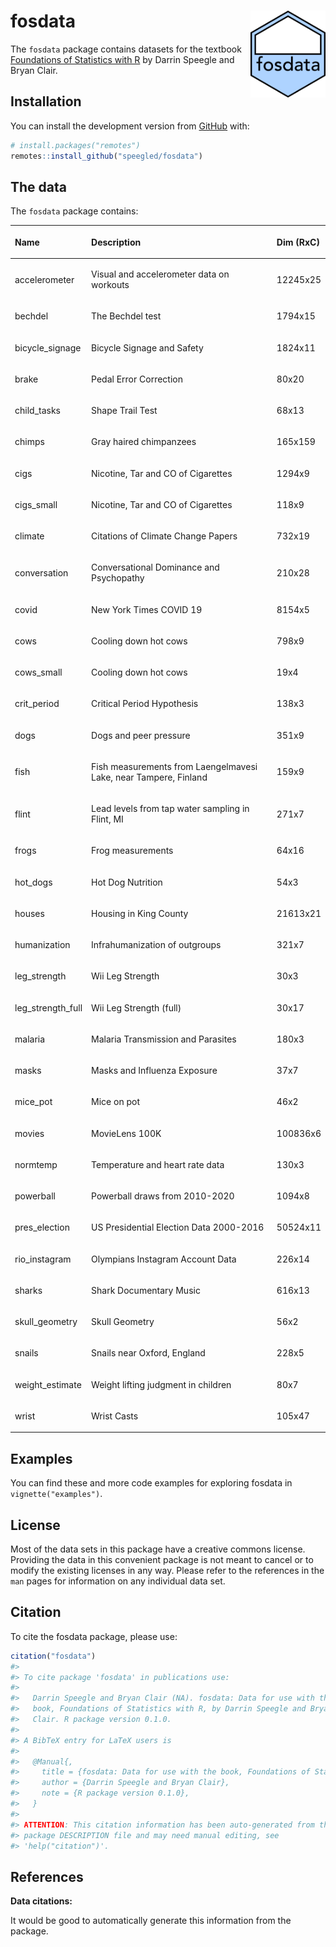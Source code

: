 
<!-- README.md is generated from README.Rmd. Please edit that file -->

# fosdata <a href='https://github.com/speegled/fosdata'><img src='man/figures/fosdata.png' align="right" height="138.5" /></a>

<!-- badges: start -->

<!-- badges: end -->

The `fosdata` package contains datasets for the textbook [Foundations of
Statistics with R](https://mathstat.slu.edu/~speegle/_book/) by Darrin
Speegle and Bryan
Clair.

## Installation

<!--You can install the released version of fosdata from [CRAN](https://CRAN.R-project.org) with:
``` r
install.packages("fosdata")
```
-->

You can install the development version from
[GitHub](https://github.com/) with:

``` r
# install.packages("remotes")
remotes::install_github("speegled/fosdata")
```

## The data

The `fosdata` package contains:

<table>

<thead>

<tr>

<th style="text-align:left;">

Name

</th>

<th style="text-align:left;">

Description

</th>

<th style="text-align:left;">

Dim (RxC)

</th>

</tr>

</thead>

<tbody>

<tr>

<td style="text-align:left;">

accelerometer

</td>

<td style="text-align:left;">

Visual and accelerometer data on workouts

</td>

<td style="text-align:left;">

12245x25

</td>

</tr>

<tr>

<td style="text-align:left;">

bechdel

</td>

<td style="text-align:left;">

The Bechdel test

</td>

<td style="text-align:left;">

1794x15

</td>

</tr>

<tr>

<td style="text-align:left;">

bicycle\_signage

</td>

<td style="text-align:left;">

Bicycle Signage and Safety

</td>

<td style="text-align:left;">

1824x11

</td>

</tr>

<tr>

<td style="text-align:left;">

brake

</td>

<td style="text-align:left;">

Pedal Error Correction

</td>

<td style="text-align:left;">

80x20

</td>

</tr>

<tr>

<td style="text-align:left;">

child\_tasks

</td>

<td style="text-align:left;">

Shape Trail Test

</td>

<td style="text-align:left;">

68x13

</td>

</tr>

<tr>

<td style="text-align:left;">

chimps

</td>

<td style="text-align:left;">

Gray haired chimpanzees

</td>

<td style="text-align:left;">

165x159

</td>

</tr>

<tr>

<td style="text-align:left;">

cigs

</td>

<td style="text-align:left;">

Nicotine, Tar and CO of Cigarettes

</td>

<td style="text-align:left;">

1294x9

</td>

</tr>

<tr>

<td style="text-align:left;">

cigs\_small

</td>

<td style="text-align:left;">

Nicotine, Tar and CO of Cigarettes

</td>

<td style="text-align:left;">

118x9

</td>

</tr>

<tr>

<td style="text-align:left;">

climate

</td>

<td style="text-align:left;">

Citations of Climate Change Papers

</td>

<td style="text-align:left;">

732x19

</td>

</tr>

<tr>

<td style="text-align:left;">

conversation

</td>

<td style="text-align:left;">

Conversational Dominance and Psychopathy

</td>

<td style="text-align:left;">

210x28

</td>

</tr>

<tr>

<td style="text-align:left;">

covid

</td>

<td style="text-align:left;">

New York Times COVID 19

</td>

<td style="text-align:left;">

8154x5

</td>

</tr>

<tr>

<td style="text-align:left;">

cows

</td>

<td style="text-align:left;">

Cooling down hot cows

</td>

<td style="text-align:left;">

798x9

</td>

</tr>

<tr>

<td style="text-align:left;">

cows\_small

</td>

<td style="text-align:left;">

Cooling down hot cows

</td>

<td style="text-align:left;">

19x4

</td>

</tr>

<tr>

<td style="text-align:left;">

crit\_period

</td>

<td style="text-align:left;">

Critical Period Hypothesis

</td>

<td style="text-align:left;">

138x3

</td>

</tr>

<tr>

<td style="text-align:left;">

dogs

</td>

<td style="text-align:left;">

Dogs and peer pressure

</td>

<td style="text-align:left;">

351x9

</td>

</tr>

<tr>

<td style="text-align:left;">

fish

</td>

<td style="text-align:left;">

Fish measurements from Laengelmavesi Lake, near Tampere, Finland

</td>

<td style="text-align:left;">

159x9

</td>

</tr>

<tr>

<td style="text-align:left;">

flint

</td>

<td style="text-align:left;">

Lead levels from tap water sampling in Flint, MI

</td>

<td style="text-align:left;">

271x7

</td>

</tr>

<tr>

<td style="text-align:left;">

frogs

</td>

<td style="text-align:left;">

Frog measurements

</td>

<td style="text-align:left;">

64x16

</td>

</tr>

<tr>

<td style="text-align:left;">

hot\_dogs

</td>

<td style="text-align:left;">

Hot Dog Nutrition

</td>

<td style="text-align:left;">

54x3

</td>

</tr>

<tr>

<td style="text-align:left;">

houses

</td>

<td style="text-align:left;">

Housing in King County

</td>

<td style="text-align:left;">

21613x21

</td>

</tr>

<tr>

<td style="text-align:left;">

humanization

</td>

<td style="text-align:left;">

Infrahumanization of outgroups

</td>

<td style="text-align:left;">

321x7

</td>

</tr>

<tr>

<td style="text-align:left;">

leg\_strength

</td>

<td style="text-align:left;">

Wii Leg Strength

</td>

<td style="text-align:left;">

30x3

</td>

</tr>

<tr>

<td style="text-align:left;">

leg\_strength\_full

</td>

<td style="text-align:left;">

Wii Leg Strength (full)

</td>

<td style="text-align:left;">

30x17

</td>

</tr>

<tr>

<td style="text-align:left;">

malaria

</td>

<td style="text-align:left;">

Malaria Transmission and Parasites

</td>

<td style="text-align:left;">

180x3

</td>

</tr>

<tr>

<td style="text-align:left;">

masks

</td>

<td style="text-align:left;">

Masks and Influenza Exposure

</td>

<td style="text-align:left;">

37x7

</td>

</tr>

<tr>

<td style="text-align:left;">

mice\_pot

</td>

<td style="text-align:left;">

Mice on pot

</td>

<td style="text-align:left;">

46x2

</td>

</tr>

<tr>

<td style="text-align:left;">

movies

</td>

<td style="text-align:left;">

MovieLens 100K

</td>

<td style="text-align:left;">

100836x6

</td>

</tr>

<tr>

<td style="text-align:left;">

normtemp

</td>

<td style="text-align:left;">

Temperature and heart rate data

</td>

<td style="text-align:left;">

130x3

</td>

</tr>

<tr>

<td style="text-align:left;">

powerball

</td>

<td style="text-align:left;">

Powerball draws from 2010-2020

</td>

<td style="text-align:left;">

1094x8

</td>

</tr>

<tr>

<td style="text-align:left;">

pres\_election

</td>

<td style="text-align:left;">

US Presidential Election Data 2000-2016

</td>

<td style="text-align:left;">

50524x11

</td>

</tr>

<tr>

<td style="text-align:left;">

rio\_instagram

</td>

<td style="text-align:left;">

Olympians Instagram Account Data

</td>

<td style="text-align:left;">

226x14

</td>

</tr>

<tr>

<td style="text-align:left;">

sharks

</td>

<td style="text-align:left;">

Shark Documentary Music

</td>

<td style="text-align:left;">

616x13

</td>

</tr>

<tr>

<td style="text-align:left;">

skull\_geometry

</td>

<td style="text-align:left;">

Skull Geometry

</td>

<td style="text-align:left;">

56x2

</td>

</tr>

<tr>

<td style="text-align:left;">

snails

</td>

<td style="text-align:left;">

Snails near Oxford, England

</td>

<td style="text-align:left;">

228x5

</td>

</tr>

<tr>

<td style="text-align:left;">

weight\_estimate

</td>

<td style="text-align:left;">

Weight lifting judgment in children

</td>

<td style="text-align:left;">

80x7

</td>

</tr>

<tr>

<td style="text-align:left;">

wrist

</td>

<td style="text-align:left;">

Wrist Casts

</td>

<td style="text-align:left;">

105x47

</td>

</tr>

</tbody>

</table>

## Examples

You can find these and more code examples for exploring fosdata in
`vignette("examples")`.

## License

Most of the data sets in this package have a creative commons license.
Providing the data in this convenient package is not meant to cancel or
to modify the existing licenses in any way. Please refer to the
references in the `man` pages for information on any individual data
set.

## Citation

To cite the fosdata package, please use:

``` r
citation("fosdata")
#> 
#> To cite package 'fosdata' in publications use:
#> 
#>   Darrin Speegle and Bryan Clair (NA). fosdata: Data for use with the
#>   book, Foundations of Statistics with R, by Darrin Speegle and Bryan
#>   Clair. R package version 0.1.0.
#> 
#> A BibTeX entry for LaTeX users is
#> 
#>   @Manual{,
#>     title = {fosdata: Data for use with the book, Foundations of Statistics with R, by Darrin Speegle and Bryan Clair},
#>     author = {Darrin Speegle and Bryan Clair},
#>     note = {R package version 0.1.0},
#>   }
#> 
#> ATTENTION: This citation information has been auto-generated from the
#> package DESCRIPTION file and may need manual editing, see
#> 'help("citation")'.
```

## References

**Data citations:**

It would be good to automatically generate this information from the
package.

<!---
This code gets close:
thefile <- help(chimps,package="fosdata")
parsedfile <- parse_Rd(thefile$path)
Rd2latex(parsedfile)

Maybe I can adapt Rd2list on this page:
https://stackoverflow.com/questions/8918753/r-help-page-as-object

-->
